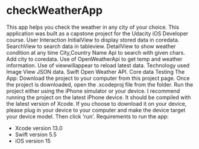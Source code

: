 # checkWeatherApp

This app helps you check the weather in any city of your choice.
This application was built as a capstone project for the Udacity iOS Developer course. 
User Interaction InitialView to display stored data in coredata. SearchView to search data in tableview. DetailView to show weather condition at any time City,Country Name Api to search with given chars. 
Add city to coredata. Use of OpenWeatherApi to get temp and weather information. Use of viewwillappear to reload latest data.
Technology used Image View JSON data. Swift Open Weather API. Core data
Testing The App: Download the project to your computer from this project page. Once the project is downloaded, open the .xcodeproj file from the folder. Run the project either using the iPhone simulator or your device. I recommend running the project on the latest iPhone device. It should be compiled with the latest version of Xcode. If you choose to download it on your device, please plug in your device to your computer and make the device target your device model. Then click 'run'. Requirements to run the app:
* Xcode version 13.0
* Swift version 5.5
* iOS version 15
